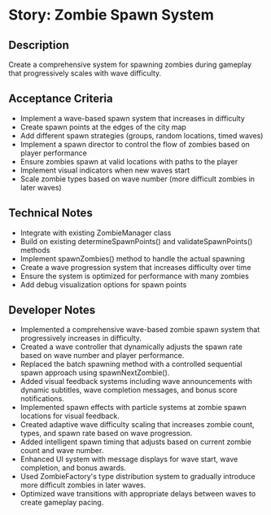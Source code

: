 # Story: Zombie Spawn System

## Description
Create a comprehensive system for spawning zombies during gameplay that progressively scales with wave difficulty.

## Acceptance Criteria
- Implement a wave-based spawn system that increases in difficulty
- Create spawn points at the edges of the city map
- Add different spawn strategies (groups, random locations, timed waves)
- Implement a spawn director to control the flow of zombies based on player performance
- Ensure zombies spawn at valid locations with paths to the player
- Implement visual indicators when new waves start
- Scale zombie types based on wave number (more difficult zombies in later waves)

## Technical Notes
- Integrate with existing ZombieManager class
- Build on existing determineSpawnPoints() and validateSpawnPoints() methods
- Implement spawnZombies() method to handle the actual spawning
- Create a wave progression system that increases difficulty over time
- Ensure the system is optimized for performance with many zombies
- Add debug visualization options for spawn points

## Developer Notes
- Implemented a comprehensive wave-based zombie spawn system that progressively increases in difficulty.
- Created a wave controller that dynamically adjusts the spawn rate based on wave number and player performance.
- Replaced the batch spawning method with a controlled sequential spawn approach using spawnNextZombie().
- Added visual feedback systems including wave announcements with dynamic subtitles, wave completion messages, and bonus score notifications.
- Implemented spawn effects with particle systems at zombie spawn locations for visual feedback.
- Created adaptive wave difficulty scaling that increases zombie count, types, and spawn rate based on wave progression.
- Added intelligent spawn timing that adjusts based on current zombie count and wave number.
- Enhanced UI system with message displays for wave start, wave completion, and bonus awards.
- Used ZombieFactory's type distribution system to gradually introduce more difficult zombies in later waves.
- Optimized wave transitions with appropriate delays between waves to create gameplay pacing. 